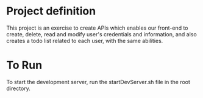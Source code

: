 # Project definition
This project is an exercise to create APIs which enables our front-end to create, delete, read and modify user's credentials and information, and also creates a todo list related to each user, with the same abilities.

# To Run
To start the development server, run the startDevServer.sh file in the root directory.
